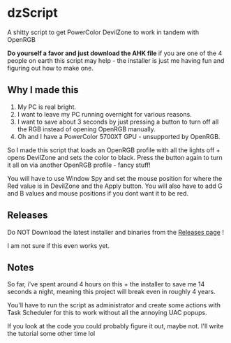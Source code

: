 # dzScript
A shitty script to get PowerColor DevilZone to work in tandem with OpenRGB

**Do yourself a favor and just download the AHK file** if you are one of the 4 people on earth this script may help - the installer is just me having fun and figuring out how to make one.

## Why I made this

1. My PC is real bright.
2. I want to leave my PC running overnight for various reasons.
3. I want to save about 3 seconds by just pressing a button to turn off all the RGB instead of opening OpenRGB manually.
4. Oh and I have a PowerColor 5700XT GPU - unsupported by OpenRGB.

So I made this script that loads an OpenRGB profile with all the lights off + opens DevilZone and sets the color to black. 
Press the button again to turn it all on via another OpenRGB profile - fancy stuff!

You will have to use Window Spy and set the mouse position for where the Red value is in DevilZone and the Apply button. You will also have to add G and B values and mouse positions if you dont want it to be red.

## Releases

Do NOT Download the latest installer and binaries from the [Releases page](https://github.com/Nav-one/dzScript/releases) !

I am not sure if this even works yet.


## Notes

So far, i've spent around 4 hours on this + the installer to save me 14 seconds a night, meaning this project will break even in roughly 4 years.



You'll have to run the script as administrator and create some actions with Task Scheduler for this to work without all the annoying UAC popups.

If you look at the code you could probably figure it out, maybe not. I'll write the tutorial some other time lol

